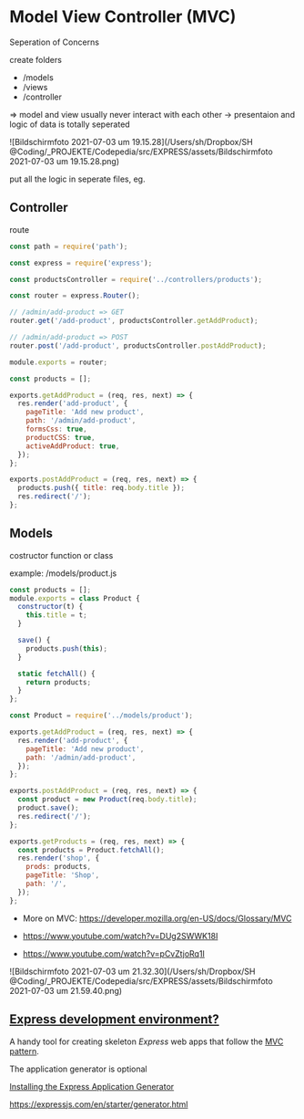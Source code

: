 # Model View Controller (MVC)

Seperation of Concerns

create folders

- /models
- /views
- /controller

=> model and view usually never interact with each other -> presentaion and logic of data is totally seperated



![Bildschirmfoto 2021-07-03 um 19.15.28](/Users/sh/Dropbox/SH @Coding/_PROJEKTE/Codepedia/src/EXPRESS/assets/Bildschirmfoto 2021-07-03 um 19.15.28.png)



put all the logic in seperate files, eg.

## Controller

route

```js
const path = require('path');

const express = require('express');

const productsController = require('../controllers/products');

const router = express.Router();

// /admin/add-product => GET
router.get('/add-product', productsController.getAddProduct);

// /admin/add-product => POST
router.post('/add-product', productsController.postAddProduct);

module.exports = router;
```

```js
const products = [];

exports.getAddProduct = (req, res, next) => {
  res.render('add-product', {
    pageTitle: 'Add new product',
    path: '/admin/add-product',
    formsCss: true,
    productCSS: true,
    activeAddProduct: true,
  });
};

exports.postAddProduct = (req, res, next) => {
  products.push({ title: req.body.title });
  res.redirect('/');
};
```

## Models

costructor function or class

example: /models/product.js

```js
const products = [];
module.exports = class Product {
  constructor(t) {
    this.title = t;
  }

  save() {
    products.push(this);
  }

  static fetchAll() {
    return products;
  }
};
```

```js
const Product = require('../models/product');

exports.getAddProduct = (req, res, next) => {
  res.render('add-product', {
    pageTitle: 'Add new product',
    path: '/admin/add-product',
  });
};

exports.postAddProduct = (req, res, next) => {
  const product = new Product(req.body.title);
  product.save();
  res.redirect('/');
};

exports.getProducts = (req, res, next) => {
  const products = Product.fetchAll();
  res.render('shop', {
    prods: products,
    pageTitle: 'Shop',
    path: '/',
  });
};

```



- More on MVC: https://developer.mozilla.org/en-US/docs/Glossary/MVC

- https://www.youtube.com/watch?v=DUg2SWWK18I

- https://www.youtube.com/watch?v=pCvZtjoRq1I



![Bildschirmfoto 2021-07-03 um 21.32.30](/Users/sh/Dropbox/SH @Coding/_PROJEKTE/Codepedia/src/EXPRESS/assets/Bildschirmfoto 2021-07-03 um 21.59.40.png)





## [Express development environment?](https://developer.mozilla.org/en-US/docs/Learn/Server-side/Express_Nodejs/development_environment#what_is_the_express_development_environment)

A handy tool for creating skeleton *Express* web apps that follow the [MVC pattern](https://developer.mozilla.org/en-US/docs/Glossary/MVC).

The application generator is optional 

[Installing the Express Application Generator](https://developer.mozilla.org/en-US/docs/Learn/Server-side/Express_Nodejs/development_environment#installing_the_express_application_generator)

https://expressjs.com/en/starter/generator.html

